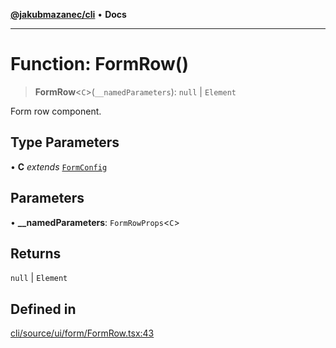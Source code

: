 [**@jakubmazanec/cli**](../README.md) • **Docs**

---

# Function: FormRow()

> **FormRow**\<`C`\>(`__namedParameters`): `null` \| `Element`

Form row component.

## Type Parameters

• **C** _extends_ [`FormConfig`](../type-aliases/FormConfig.md)

## Parameters

• **\_\_namedParameters**: `FormRowProps`\<`C`\>

## Returns

`null` \| `Element`

## Defined in

[cli/source/ui/form/FormRow.tsx:43](https://github.com/jakubmazanec/tools/blob/043f017b24789eba8a7eb285e0e1042ac4eaaeea/packages/cli/source/ui/form/FormRow.tsx#L43)
